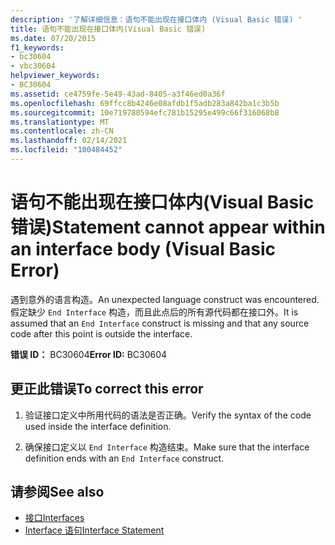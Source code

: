 ```yaml
---
description: '了解详细信息：语句不能出现在接口体内 (Visual Basic 错误) '
title: 语句不能出现在接口体内(Visual Basic 错误)
ms.date: 07/20/2015
f1_keywords:
- bc30604
- vbc30604
helpviewer_keywords:
- BC30604
ms.assetid: ce4759fe-5e49-43ad-8405-a3f46ed0a36f
ms.openlocfilehash: 69ffcc8b4246e08afdb1f5adb283a842ba1c3b5b
ms.sourcegitcommit: 10e719780594efc781b15295e499c66f316068b8
ms.translationtype: MT
ms.contentlocale: zh-CN
ms.lasthandoff: 02/14/2021
ms.locfileid: "100484452"
---
```

# <a name="statement-cannot-appear-within-an-interface-body-visual-basic-error"></a><span data-ttu-id="fbe25-103">语句不能出现在接口体内(Visual Basic 错误)</span><span class="sxs-lookup"><span data-stu-id="fbe25-103">Statement cannot appear within an interface body (Visual Basic Error)</span></span>

<span data-ttu-id="fbe25-104">遇到意外的语言构造。</span><span class="sxs-lookup"><span data-stu-id="fbe25-104">An unexpected language construct was encountered.</span></span> <span data-ttu-id="fbe25-105">假定缺少 `End Interface` 构造，而且此点后的所有源代码都在接口外。</span><span class="sxs-lookup"><span data-stu-id="fbe25-105">It is assumed that an `End Interface` construct is missing and that any source code after this point is outside the interface.</span></span>  
  
 <span data-ttu-id="fbe25-106">**错误 ID：** BC30604</span><span class="sxs-lookup"><span data-stu-id="fbe25-106">**Error ID:** BC30604</span></span>  
  
## <a name="to-correct-this-error"></a><span data-ttu-id="fbe25-107">更正此错误</span><span class="sxs-lookup"><span data-stu-id="fbe25-107">To correct this error</span></span>  
  
1. <span data-ttu-id="fbe25-108">验证接口定义中所用代码的语法是否正确。</span><span class="sxs-lookup"><span data-stu-id="fbe25-108">Verify the syntax of the code used inside the interface definition.</span></span>  
  
2. <span data-ttu-id="fbe25-109">确保接口定义以 `End Interface` 构造结束。</span><span class="sxs-lookup"><span data-stu-id="fbe25-109">Make sure that the interface definition ends with an `End Interface` construct.</span></span>  
  
## <a name="see-also"></a><span data-ttu-id="fbe25-110">请参阅</span><span class="sxs-lookup"><span data-stu-id="fbe25-110">See also</span></span>

- [<span data-ttu-id="fbe25-111">接口</span><span class="sxs-lookup"><span data-stu-id="fbe25-111">Interfaces</span></span>](../programming-guide/language-features/interfaces/index.md)
- [<span data-ttu-id="fbe25-112">Interface 语句</span><span class="sxs-lookup"><span data-stu-id="fbe25-112">Interface Statement</span></span>](../language-reference/statements/interface-statement.md)
